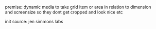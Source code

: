 premise:
dynamic media to take grid item or area in relation to dimension and screensize so they dont get cropped and look nice etc

init source: jen simmons labs